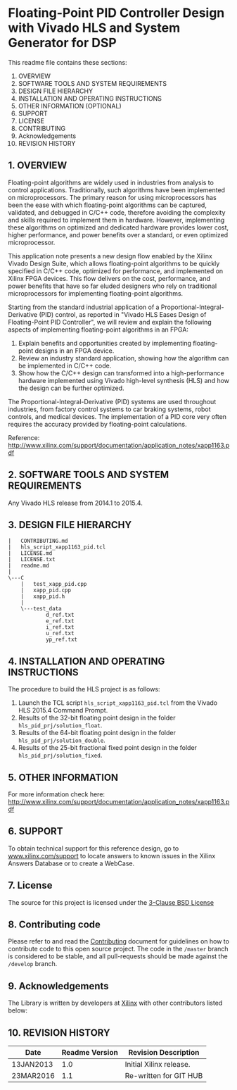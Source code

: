 

Floating-Point PID Controller Design with Vivado HLS and System Generator for DSP
======================================

This readme file contains these sections:

1. OVERVIEW
2. SOFTWARE TOOLS AND SYSTEM REQUIREMENTS
3. DESIGN FILE HIERARCHY
4. INSTALLATION AND OPERATING INSTRUCTIONS
5. OTHER INFORMATION (OPTIONAL)
6. SUPPORT
7. LICENSE
8. CONTRIBUTING
9. Acknowledgements
10. REVISION HISTORY

## 1. OVERVIEW

Floating-point algorithms are widely used in industries from analysis to control applications. Traditionally, such algorithms have been implemented on microprocessors. The primary reason for using microprocessors has been the ease with which floating-point algorithms can be captured, validated, and debugged in C/C++ code, therefore avoiding the complexity and skills required to implement them in hardware. However, implementing these algorithms on optimized and dedicated hardware provides lower cost, higher performance, and power benefits over a standard, or even optimized microprocessor.

This application note presents a new design flow enabled by the Xilinx Vivado Design Suite, which allows floating-point algorithms to be quickly specified in C/C++ code, optimized for performance, and implemented on Xilinx FPGA devices. This flow delivers on the cost, performance, and power benefits that have so far eluded designers who rely on traditional microprocessors for implementing floating-point algorithms.

Starting from the standard industrial application of a Proportional-Integral-Derivative (PID) control, as reported in "Vivado HLS Eases Design of Floating-Point PID Controller", we will review and explain the following aspects of implementing floating-point algorithms in an FPGA:
1. Explain benefits and opportunities created by implementing floating-point designs in an
FPGA device.
2. Review an industry standard application, showing how the algorithm can be implemented
in C/C++ code.
3. Show how the C/C++ design can transformed into a high-performance hardware
implemented using Vivado high-level synthesis (HLS) and how the design can be further
optimized.

The Proportional-Integral-Derivative (PID) systems are used throughout industries, from
factory control systems to car braking systems, robot controls, and medical devices. The
implementation of a PID core very often requires the accuracy provided by floating-point
calculations.


Reference: http://www.xilinx.com/support/documentation/application_notes/xapp1163.pdf  

## 2. SOFTWARE TOOLS AND SYSTEM REQUIREMENTS

Any Vivado HLS release from 2014.1 to 2015.4.


## 3. DESIGN FILE HIERARCHY
```
|   CONTRIBUTING.md
|   hls_script_xapp1163_pid.tcl
|   LICENSE.md
|   LICENSE.txt
|   readme.md
|   
\---C
    |   test_xapp_pid.cpp
    |   xapp_pid.cpp
    |   xapp_pid.h
    |   
    \---test_data
            d_ref.txt
            e_ref.txt
            i_ref.txt
            u_ref.txt
            yp_ref.txt
```

## 4. INSTALLATION AND OPERATING INSTRUCTIONS 

The procedure to build the HLS project is as follows:
1. Launch the TCL script `hls_script_xapp1163_pid.tcl` from the Vivado HLS 2015.4 Command Prompt.
2. Results of the 32-bit floating point design in the folder `hls_pid_prj/solution_float`.
3. Results of the 64-bit floating point design in the folder `hls_pid_prj/solution_double`.
4. Results of the 25-bit fractional fixed point design in the folder `hls_pid_prj/solution_fixed`.

## 5. OTHER INFORMATION

For more information check here: 
http://www.xilinx.com/support/documentation/application_notes/xapp1163.pdf

## 6. SUPPORT

To obtain technical support for this reference design, go to www.xilinx.com/support to locate answers to known issues in the Xilinx Answers Database or to create a WebCase.  

## 7. License
The source for this project is licensed under the [3-Clause BSD License][] 

## 8. Contributing code
Please refer to and read the [Contributing][] document for guidelines on how to contribute code to this open source project. The code in the `/master` branch is considered to be stable, and all pull-requests should be made against the `/develop` branch.

## 9. Acknowledgements 
The Library is written by developers at [Xilinx](http://www.xilinx.com/) with other contributors listed below:

## 10. REVISION HISTORY 

Date		|	Readme Version		|	Revision Description
------------|-----------------------|-------------------------
13JAN2013	|	1.0					|	Initial Xilinx release.
23MAR2016	|	1.1					|	Re-written for GIT HUB



[Contributing]: CONTRIBUTING.md 
[3-Clause BSD License]: LICENSE.md